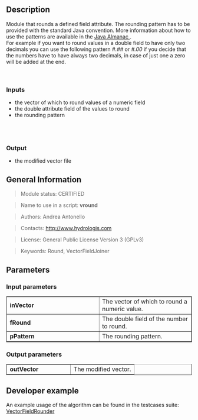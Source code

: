 <h2>Description</h2>

Module that rounds a defined field attribute. The rounding pattern has to be provided with the standard Java convention. More information about how to use the patterns are available in the <a href='http://www.exampledepot.com/egs/java.text/FormatNum.html'> Java Almanac </a>.
<br>
For example if you want to round values in a double field to have only two decimals you can use the following pattern <i>#.##</i> or <i>#.00</i>
if you decide that the numbers have to have always two decimals, in case of just one a zero will be added at the end.<br>
<br>
<br>
<h3>Inputs</h3>
<ul>
<li>the vector of which to round values of a numeric field</li>
<li>the double attribute field of the values to round</li>
<li>the rounding pattern</li>
</ul>
<br>
<br>
<h3>Output</h3>
<ul>
<li>the modified vector file</li>
</ul>


<h2>General Information</h2>

<blockquote>Module status: CERTIFIED</blockquote>

<blockquote>Name to use in a script: <b>vround</b></blockquote>

<blockquote>Authors: Andrea Antonello</blockquote>

<blockquote>Contacts: <a href='http://www.hydrologis.com'>http://www.hydrologis.com</a></blockquote>

<blockquote>License: General Public License Version 3 (GPLv3)</blockquote>

<blockquote>Keywords: Round, VectorFieldJoiner</blockquote>


<h2>Parameters</h2>

<h3>Input parameters</h3>
<table cellpadding='10' width='70%' border='1'>
<tr>
<td width='50%'> <b>inVector</b> </td><td width='50%'> The vector of which to round a numeric value. </td>
</tr>
<tr>
<td width='50%'> <b>fRound</b> </td><td width='50%'> The double field of the number to round. </td>
</tr>
<tr>
<td width='50%'> <b>pPattern</b> </td><td width='50%'> The rounding pattern. </td>
</tr>
</table>

<h3>Output parameters</h3>
<table cellpadding='10' width='70%' border='1'>
<tr>
<td width='50%'> <b>outVector</b> </td><td width='50%'> The modified vector. </td>
</tr>
</table>

<h2>Developer example</h2>

An example usage of the algorithm can be found in the testcases suite:<br>
<a href='http://code.google.com/p/jgrasstools/source/browse/jgrassgears/src/test/java/org/jgrasstools/gears/modules/TestVectorFieldRounder.java'>VectorFieldRounder</a>